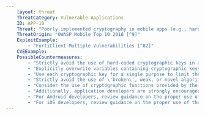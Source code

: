 ```yaml
---
    layout: threat
    ThreatCategory: Vulnerable Applications
    ID: APP-10
    Threat: "Poorly implemented cryptography in mobile apps (e.g., hardcoded cryptographic keys, use of insecure cryptographic algorithms)"
    ThreatOrigin: "OWASP Mobile Top 10 2016 [^9]"
    ExploitExample:
        - "FortiClient Multiple Vulnerabilities [^82]"
    CVEExample:
    PossibleCountermeasures:
        - "Strictly avoid the use of hard-coded cryptographic keys in application source code."
        - "Explicitly overwrite variables containing cryptographic keys or other secrets following each use to prevent unauthorized disclosure of the secret if that memory location is subsequently accessed by untrusted code."
        - "Use each cryptographic key for a single purpose to limit the impact of key compromise."
        - "Strictly avoid the use of \'broken\', weak, or novel algorithms (those that have not undergone extensive evaluation by the cryptographic community at large) to protect long-term secrets."
        - "Consider the use of cryptographic functions provided by the mobile operating system and where possible, leverage hardware-backed cryptographic and secure storage services."
        - "Additionally, application developers are strongly encouraged to familiarize themselves with best practices for cryptography and general key management, and to integrate that knowledge early in the application design process. See NIST SP 800-57 Part 1 Revision 4: Recommendation for Key Management: Part 1: General"
        - "For Android developers, review guidance on the proper use of the Android Keystore System."
        - "For iOS developers, review guidance on the proper use of the iOS Keychain."
---
```

